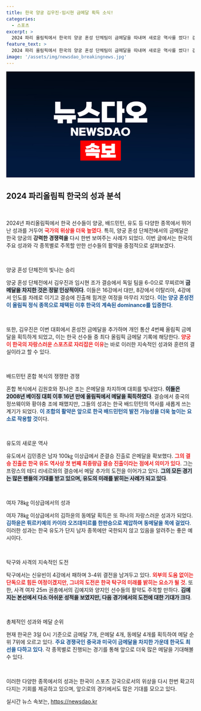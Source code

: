 ```yaml
---
title: 한국 양궁 김우진·임시현 금메달 획득 소식!
categories:
  - 스포츠
excerpt: >
  2024 파리 올림픽에서 한국의 양궁 혼성 단체팀이 금메달을 따내며 새로운 역사를 썼다! 김우진과 임시현은 독일을 6-0으로 완파, 김우진은 개인 통산 4번째 금메달을 획득해 한국 선수 최다 금메달 기록에 합류했다.
feature_text: >
  2024 파리 올림픽에서 한국의 양궁 혼성 단체팀이 금메달을 따내며 새로운 역사를 썼다! 김우진과 임시현은 독일을 6-0으로 완파, 김우진은 개인 통산 4번째 금메달을 획득해 한국 선수 최다 금메달 기록에 합류했다.
image: '/assets/img/newsdao_breakingnews.jpg'
---
```


<p><img src="/assets/img/newsdao_breakingnews.jpg" alt="implanttips 속보" /></p>

<h2 data-ke-size="size26">2024 파리올림픽 한국의 성과 분석</h2>

<p data-ke-size="size16">&nbsp;</p>

<p>2024년 파리올림픽에서 한국 선수들이 양궁, 배드민턴, 유도 등 다양한 종목에서 뛰어난 성과를 거두어 <b><span style="color: #ee2323;">국가의 위상을 더욱 높였다</span></b>. 특히, 양궁 혼성 단체전에서의 금메달은 한국 양궁의 <strong>강력한 경쟁력을</strong> 다시 한번 보여주는 사례가 되었다. 이번 글에서는 한국의 주요 성과와 각 종목별로 주목할 만한 선수들의 활약을 중점적으로 살펴보겠다.</p>

<p data-ke-size="size16">&nbsp;</p>

<p>양궁 혼성 단체전의 빛나는 승리 </p>

<p>양궁 혼성 단체전에서 김우진과 임시현 조가 결승에서 독일 팀을 6-0으로 무찌르며 <b><span style="background-color: #21538527;">금메달을 차지한 것은 정말 인상적이다</span></b>. 이들은 16강에서 대만, 8강에서 이탈리아, 4강에서 인도를 차례로 이기고 결승에 진출해 힘겨운 여정을 마무리 지었다. <b><span style="color: #1a5490;">이는 양궁 혼성전이 올림픽 정식 종목으로 채택된 이후 한국의 계속된 dominance를 입증한다</span></b>.</p>

<p data-ke-size="size16">&nbsp;</p>

<p>또한, 김우진은 이번 대회에서 혼성전 금메달을 추가하며 개인 통산 4번째 올림픽 금메달을 획득하게 되었고, 이는 한국 선수들 중 최다 올림픽 금메달 기록에 해당한다. <b><span style="color: #ee2323;">양궁이 한국의 자랑스러운 스포츠로 자리잡은 이유</span></b>는 바로 이러한 지속적인 성과와 훈련의 결실이라고 할 수 있다.</p>

<p data-ke-size="size16">&nbsp;</p>

<p>배드민턴 혼합 복식의 쟁쟁한 경쟁 </p>

<p>혼합 복식에서 김원호와 정나은 조는 은메달을 차지하며 대회를 빛내었다. <b><span style="background-color: #21538527;">이들은 2008년 베이징 대회 이후 16년 만에 올림픽에서 메달을 획득하였다</span></b>. 결승에서 중국의 정쓰웨이와 황야충 조에 패했지만, 그들의 성과는 한국 배드민턴의 역사를 새롭게 쓰는 계기가 되었다. <b><span style="color: #1a5490;">이 조합의 활약은 앞으로 한국 배드민턴의 발전 가능성을 더욱 높이는 요소로 작용할 것</span></b>이다.</p>

<p data-ke-size="size16">&nbsp;</p>

<p>유도의 새로운 역사  </p>

<p>유도에서 김민종은 남자 100㎏ 이상급에서 준결승 진출로 은메달을 확보했다. <b><span style="color: #ee2323;">그의 결승 진출은 한국 유도 역사상 첫 번째 최중량급 결승 진출이라는 점에서 의미가 있다</span></b>. 그는 프랑스의 테디 리네르와의 결승에서 메달 추가의 도전을 이어가고 있다. <b><span style="background-color: #21538527;">그의 모든 경기는 많은 팬들의 기대를 받고 있으며, 유도의 미래를 밝히는 사례가 되고 있다</span></b>.</p>

<p data-ke-size="size16">&nbsp;</p>

<p>여자 78㎏ 이상급에서의 성과 </p>

<p>여자 78㎏ 이상급에서의 김하윤의 동메달 획득은 또 하나의 자랑스러운 성과가 되었다. <b><span style="color: #1a5490;">김하윤은 튀르키예의 카이라 오즈데미르를 한판승으로 제압하며 동메달을 목에 걸었다</span></b>. 이러한 성과는 한국 유도가 단지 남자 종목에만 국한되지 않고 있음을 알려주는 좋은 예시이다.</p>

<p data-ke-size="size16">&nbsp;</p>

<p>탁구와 사격의 지속적인 도전  </p>

<p>탁구에서는 신유빈이 4강에서 패하며 3-4위 결전을 남겨두고 있다. <b><span style="color: #ee2323;">외부의 도움 없이는 단독으로 힘든 여정이겠지만, 그녀의 도전은 한국 탁구의 미래를 밝히는 요소가 될 것</span></b>. 또한, 사격 여자 25m 권총에서의 김예지와 양지인 선수들의 활약도 주목할 만하다. <b><span style="background-color: #21538527;">김예지는 본선에서 다소 아쉬운 성적을 보였지만, 다음 경기에서의 도전에 대한 기대가 크다</span></b>.</p>

<p data-ke-size="size16">&nbsp;</p>

<p>총체적인 성과와 메달 순위  </p>

<p>현재 한국은 3일 0시 기준으로 금메달 7개, 은메달 4개, 동메달 4개를 획득하여 메달 순위 7위에 오르고 있다. <b><span style="color: #1a5490;">주요 경쟁국인 중국과 미국이 금메달을 차지한 가운데 한국도 최선을 다하고 있다</span></b>. 각 종목별로 진행되는 경기를 통해 앞으로 더욱 많은 메달을 기대해볼 수 있다.</p>

<p data-ke-size="size16">&nbsp;</p>

<p>이러한 다양한 종목에서의 성과는 한국이 스포츠 강국으로서의 위상을 다시 한번 확고히 다지는 기회를 제공하고 있으며, 앞으로의 경기에서도 많은 기대를 모으고 있다.</p>
실시간 뉴스 속보는, <a href="https://newsdao.kr" rel="dofollow">https://newsdao.kr</a>



